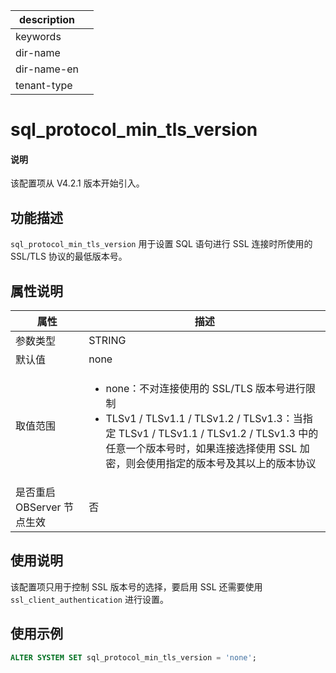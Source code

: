 |description||
|---|---|
|keywords||
|dir-name||
|dir-name-en||
|tenant-type||

# sql_protocol_min_tls_version

<main id="notice" type='explain'>
  <h4>说明</h4>
  <p>该配置项从 V4.2.1 版本开始引入。</p>
</main>

## 功能描述

`sql_protocol_min_tls_version` 用于设置 SQL 语句进行 SSL 连接时所使用的 SSL/TLS 协议的最低版本号。

## 属性说明

| **属性** | **描述** |
| --- | --- |
| 参数类型 | STRING |
| 默认值 | none |
| 取值范围 |<ul><li>none：不对连接使用的 SSL/TLS  版本号进行限制  </li><li>TLSv1 / TLSv1.1 / TLSv1.2 / TLSv1.3：当指定 TLSv1 / TLSv1.1 / TLSv1.2 / TLSv1.3 中的任意一个版本号时，如果连接选择使用 SSL 加密，则会使用指定的版本号及其以上的版本协议</li></ul> |
| 是否重启 OBServer 节点生效 | 否 |

## 使用说明

该配置项只用于控制 SSL 版本号的选择，要启用 SSL 还需要使用 `ssl_client_authentication` 进行设置。

## 使用示例

```sql
ALTER SYSTEM SET sql_protocol_min_tls_version = 'none';
```
